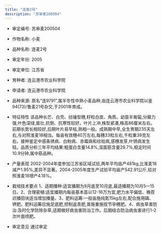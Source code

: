 ```yaml
---
title: "连麦2号"
description: "苏审麦200504"
---
```

* 审定编号:  苏审麦200504

*  作物名称:  小麦

*  品种名称:  连麦2号

*  审定年份:  2005

*  审定单位:  江苏省

* 育种者:  连云港市农业科学院

*  申请者:  连云港市农业科学院

*  品种来源:  原名“连9791”,属半冬性中熟小麦品种,由连云港市农业科学院以鉴94(73)/鲁麦21号杂交,于2001年育成。

*  特征特性
该品种长芒、白壳、纺锤型穗,籽粒白皮、角质。幼苗半匍匐,分蘖力强,叶色深绿,苗壮,抗倒、抗寒性较好。叶片上冲,株型紧凑,株高86厘米左右。前期长势长相较好,后期叶片易早枯,熟相一般。成熟期中早,全生育期235天左右,与对照淮麦18相当。每亩有效穗40万左右,每穗33粒左右,千粒重39克左右。接种鉴定中感条锈病、白粉病、赤霉病和纹枯病,感穗发芽,叶锈病发生轻。品质分析三年平均结果:粗蛋白含量14.8%,湿面筋含量29.7%,稳定时间10.9分钟,属中筋品种。

*  产量表现
2002-2004年度参加江苏省区域试验,两年平均亩产481kg,比淮麦18减产1.95%,差异不显著。2004-2005年度生产试验平均亩产542.91公斤,较对照淮麦18增产4.18%。

*  栽培技术要点
1、适期播种:适宜播期为9月底至10月底,最适播期为10月5—15日。2、合理密植:适宜播期内每亩基本苗以12-16万为宜,肥力水平偏低、晚茬迟播田块适当增加播量。3、肥料运筹:一般亩施纯氮15kg左右,配合施用磷、钾肥。肥料运筹应施足底肥,控制返青肥,普施重施拔节孕穗肥。4、病虫草害防治:及时化学防除杂草,适期做好病虫害防治工作。后期结合防治病虫害进行1-2次叶面喷肥。

*  审定意见
通过审定
